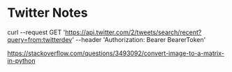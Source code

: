 # Twitter Notes
curl --request GET 'https://api.twitter.com/2/tweets/search/recent?query=from:twitterdev' --header 'Authorization: Bearer BearerToken'

https://stackoverflow.com/questions/3493092/convert-image-to-a-matrix-in-python
